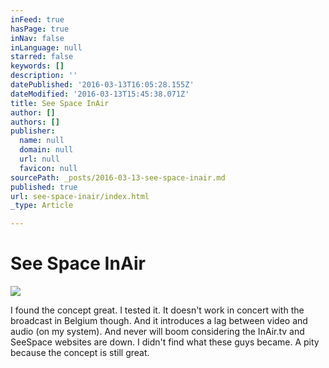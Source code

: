 ```yaml
---
inFeed: true
hasPage: true
inNav: false
inLanguage: null
starred: false
keywords: []
description: ''
datePublished: '2016-03-13T16:05:28.155Z'
dateModified: '2016-03-13T15:45:38.071Z'
title: See Space InAir
author: []
authors: []
publisher:
  name: null
  domain: null
  url: null
  favicon: null
sourcePath: _posts/2016-03-13-see-space-inair.md
published: true
url: see-space-inair/index.html
_type: Article

---
```

# See Space InAir
![](https://the-grid-user-content.s3-us-west-2.amazonaws.com/7ae4fdb1-9296-4262-b784-f87c79e266a6.jpg)

I found the concept great. I tested it. It doesn't work in concert with the broadcast in Belgium though. And it introduces a lag between video and audio (on my system). And never will boom considering the InAir.tv and SeeSpace websites are down. I didn't find what these guys became. A pity because the concept is still great.